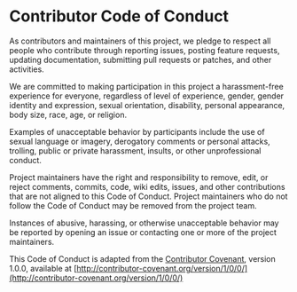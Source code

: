 # Contributor Code of Conduct

As contributors and maintainers of this project, we pledge to respect
all people who contribute through reporting issues, posting feature
requests, updating documentation, submitting pull requests or patches,
and other activities.

We are committed to making participation in this project a
harassment-free experience for everyone, regardless of level of
experience, gender, gender identity and expression, sexual
orientation, disability, personal appearance, body size, race, age, or
religion.

Examples of unacceptable behavior by participants include the use of
sexual language or imagery, derogatory comments or personal attacks,
trolling, public or private harassment, insults, or other
unprofessional conduct.

Project maintainers have the right and responsibility to remove, edit,
or reject comments, commits, code, wiki edits, issues, and other
contributions that are not aligned to this Code of Conduct. Project
maintainers who do not follow the Code of Conduct may be removed from
the project team.

Instances of abusive, harassing, or otherwise unacceptable behavior
may be reported by opening an issue or contacting one or more of the
project maintainers.

This Code of Conduct is adapted from the
[Contributor Covenant](http:contributor-covenant.org), version 1.0.0,
available at
[http://contributor-covenant.org/version/1/0/0/](http://contributor-covenant.org/version/1/0/0/)